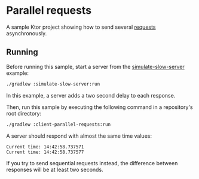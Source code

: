 # Parallel requests

A sample Ktor project showing how to send several [requests](https://ktor.io/docs/request.html) asynchronously.

## Running
Before running this sample, start a server from the [simulate-slow-server](https://github.com/ktorio/ktor-documentation/tree/main/codeSnippets/snippets/simulate-slow-server) example:
```bash
./gradlew :simulate-slow-server:run
```
In this example, a server adds a two second delay to each response.

Then, run this sample by executing the following command in a repository's root directory:
```bash
./gradlew :client-parallel-requests:run
```
A server should respond with almost the same time values:
```
Current time: 14:42:58.737571
Current time: 14:42:58.737577
```
If you try to send sequential requests instead, the difference between responses will be at least two seconds.